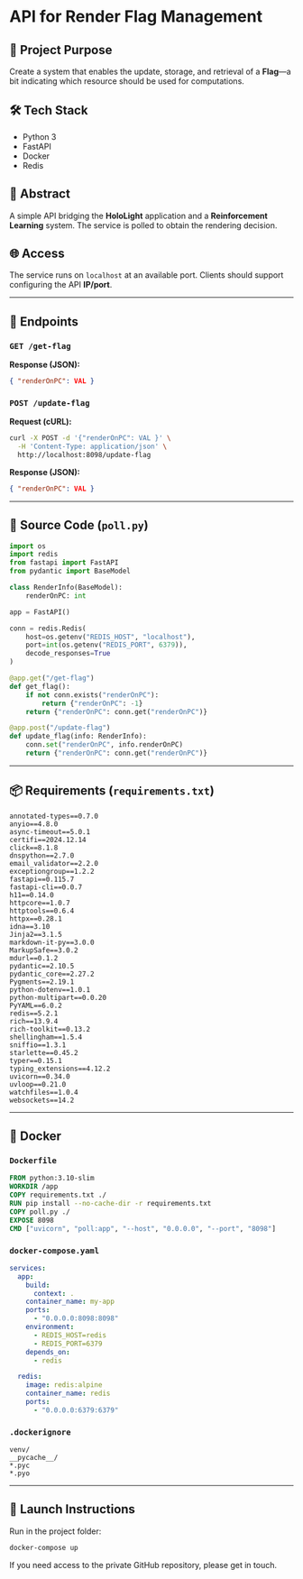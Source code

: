 # API for Render Flag Management

## 📌 Project Purpose
Create a system that enables the update, storage, and retrieval of a **Flag**—a bit indicating which resource should be used for computations.

## 🛠️ Tech Stack
- Python 3  
- FastAPI  
- Docker  
- Redis  

## 📖 Abstract
A simple API bridging the **HoloLight** application and a **Reinforcement Learning** system. The service is polled to obtain the rendering decision.

## 🌐 Access
The service runs on `localhost` at an available port. Clients should support configuring the API **IP/port**.

---

## 📍 Endpoints

### `GET /get-flag`
**Response (JSON):**
```json
{ "renderOnPC": VAL }
```

### `POST /update-flag`
**Request (cURL):**
```bash
curl -X POST -d '{"renderOnPC": VAL }' \
  -H 'Content-Type: application/json' \
  http://localhost:8098/update-flag
```
**Response (JSON):**
```json
{ "renderOnPC": VAL }
```

---

## 📂 Source Code (`poll.py`)
```python
import os
import redis
from fastapi import FastAPI
from pydantic import BaseModel

class RenderInfo(BaseModel):
    renderOnPC: int

app = FastAPI()

conn = redis.Redis(
    host=os.getenv("REDIS_HOST", "localhost"),
    port=int(os.getenv("REDIS_PORT", 6379)),
    decode_responses=True
)

@app.get("/get-flag")
def get_flag():
    if not conn.exists("renderOnPC"):
        return {"renderOnPC": -1}
    return {"renderOnPC": conn.get("renderOnPC")}

@app.post("/update-flag")
def update_flag(info: RenderInfo):
    conn.set("renderOnPC", info.renderOnPC)
    return {"renderOnPC": conn.get("renderOnPC")}
```

---

## 📦 Requirements (`requirements.txt`)
```
annotated-types==0.7.0
anyio==4.8.0
async-timeout==5.0.1
certifi==2024.12.14
click==8.1.8
dnspython==2.7.0
email_validator==2.2.0
exceptiongroup==1.2.2
fastapi==0.115.7
fastapi-cli==0.0.7
h11==0.14.0
httpcore==1.0.7
httptools==0.6.4
httpx==0.28.1
idna==3.10
Jinja2==3.1.5
markdown-it-py==3.0.0
MarkupSafe==3.0.2
mdurl==0.1.2
pydantic==2.10.5
pydantic_core==2.27.2
Pygments==2.19.1
python-dotenv==1.0.1
python-multipart==0.0.20
PyYAML==6.0.2
redis==5.2.1
rich==13.9.4
rich-toolkit==0.13.2
shellingham==1.5.4
sniffio==1.3.1
starlette==0.45.2
typer==0.15.1
typing_extensions==4.12.2
uvicorn==0.34.0
uvloop==0.21.0
watchfiles==1.0.4
websockets==14.2
```

---

## 🐳 Docker

### `Dockerfile`
```dockerfile
FROM python:3.10-slim
WORKDIR /app
COPY requirements.txt ./
RUN pip install --no-cache-dir -r requirements.txt
COPY poll.py ./
EXPOSE 8098
CMD ["uvicorn", "poll:app", "--host", "0.0.0.0", "--port", "8098"]
```

### `docker-compose.yaml`
```yaml
services:
  app:
    build:
      context: .
    container_name: my-app
    ports:
      - "0.0.0.0:8098:8098"
    environment:
      - REDIS_HOST=redis
      - REDIS_PORT=6379
    depends_on:
      - redis

  redis:
    image: redis:alpine
    container_name: redis
    ports:
      - "0.0.0.0:6379:6379"
```

### `.dockerignore`
```
venv/
__pycache__/
*.pyc
*.pyo
```

---

## 🚀 Launch Instructions
Run in the project folder:
```bash
docker-compose up
```

If you need access to the private GitHub repository, please get in touch.
